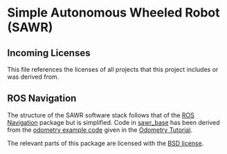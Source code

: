 Simple Autonomous Wheeled Robot (SAWR)
======================================

Incoming Licenses
-----------------
This file references the licenses of all projects that this project includes or was derived from.

ROS Navigation
--------------
The structure of the SAWR software stack follows that of the [ROS Navigation](http://wiki.ros.org/navigation) package but is
simplified.  Code in [sawr_base](sawr_base) has been derived from the 
[odometry example code](https://github.com/ros-planning/navigation_tutorials/tree/indigo-devel/odometry_publisher_tutorial) 
given in the [Odometry Tutorial](http://wiki.ros.org/navigation/Tutorials/RobotSetup/Odom).

The relevant parts of this package are licensed with the [BSD license](https://en.wikipedia.org/wiki/BSD_licenses).
